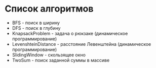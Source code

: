 # Список алгоритмов

- BFS - поиск в ширину
- DFS - поиск в глубину
- KnapsackProblem - задача о рюкзаке (динамическое программирование)
- LevenshteinDistance - расстояние Левенштейна (динамическое программирование)
- SlidingWindow - скользящее окно
- TwoSum - поиск заданной суммы в массиве
